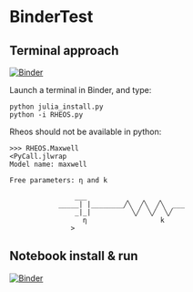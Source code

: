 # BinderTest

## Terminal approach

[![Binder](https://mybinder.org/badge_logo.svg)](https://mybinder.org/v2/gh/akabla/BinderTest/HEAD)

Launch a terminal in Binder, and type:
```
python julia_install.py
python -i RHEOS.py
```
Rheos should not be available in python:
```
>>> RHEOS.Maxwell
<PyCall.jlwrap 
Model name: maxwell

Free parameters: η and k

                ___
            _____| |________╱╲  ╱╲  ╱╲  ___
                _|_|          ╲╱  ╲╱  ╲╱
                  η                  k
               >
```               

## Notebook install & run

[![Binder](https://mybinder.org/badge_logo.svg)](https://mybinder.org/v2/gh/akabla/BinderTest/HEAD?filepath=InstallJulia.ipynb)
